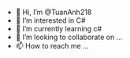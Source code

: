 - 👋 Hi, I’m @TuanAnh218
- 👀 I’m interested in C#
- 🌱 I’m currently learning c#
- 💞️ I’m looking to collaborate on ...
- 📫 How to reach me ...

<!---
TuanAnh218/TuanAnh218 is a ✨ special ✨ repository because its `README.md` (this file) appears on your GitHub profile.
You can click the Preview link to take a look at your changes.
--->
